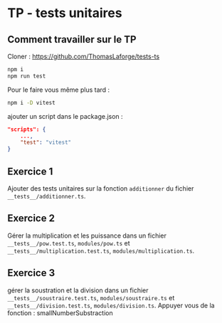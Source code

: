 # TP - tests unitaires

## Comment travailler sur le TP

Cloner : https://github.com/ThomasLaforge/tests-ts

```bash
npm i
npm run test
```

Pour le faire vous même plus tard :

```bash
npm i -D vitest
```

ajouter un script dans le package.json :

```json
"scripts": {
    ...,
    "test": "vitest"
}
```

## Exercice 1

Ajouter des tests unitaires sur la fonction `additionner` du fichier `__tests__/additionner.ts`.

## Exercice 2

Gérer la multiplication et les puissance dans un fichier `__tests__/pow.test.ts`, `modules/pow.ts` et `__tests__/multiplication.test.ts`, `modules/multiplication.ts`.

## Exercice 3

gérer la soustration et la division dans un fichier `__tests__/soustraire.test.ts`, `modules/soustraire.ts` et `__tests__/division.test.ts`, `modules/division.ts`.
Appuyer vous de la fonction : smallNumberSubstraction 